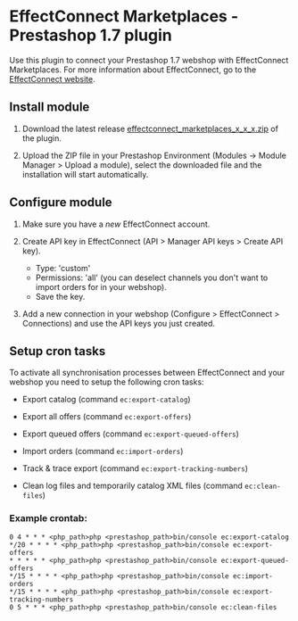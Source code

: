 # EffectConnect Marketplaces - Prestashop 1.7 plugin

Use this plugin to connect your Prestashop 1.7 webshop with EffectConnect Marketplaces. For more information about EffectConnect, go to the [EffectConnect website](https://www.effectconnect.com "EffectConnect Website").

## Install module

1. Download the latest release [effectconnect_marketplaces_x_x_x.zip](https://github.com/EffectConnect/MarketplacesPluginPrestashop/releases/ "Plugin ZIP") of the plugin.

2. Upload the ZIP file in your Prestashop Environment (Modules -> Module Manager > Upload a module), select the downloaded file and the installation will start automatically.

## Configure module

1. Make sure you have a *new* EffectConnect account.

2. Create API key in EffectConnect (API > Manager API keys > Create API key).
   - Type: 'custom'
   - Permissions: 'all' (you can deselect channels you don't want to import orders for in your webshop).
   - Save the key.
   
3. Add a new connection in your webshop (Configure > EffectConnect > Connections) and use the API keys you just created.

## Setup cron tasks

To activate all synchronisation processes between EffectConnect and your webshop you need to setup the following cron tasks:

- Export catalog (command ```ec:export-catalog```)
  

- Export all offers (command ```ec:export-offers```)


- Export queued offers (command ```ec:export-queued-offers```)

    
- Import orders (command ```ec:import-orders```)


- Track & trace export (command ```ec:export-tracking-numbers```)

    
- Clean log files and temporarily catalog XML files (command ```ec:clean-files```)

### Example crontab:
 
```
0 4 * * * <php_path>php <prestashop_path>bin/console ec:export-catalog
*/20 * * * * <php_path>php <prestashop_path>bin/console ec:export-offers
* * * * * <php_path>php <prestashop_path>bin/console ec:export-queued-offers
*/15 * * * * <php_path>php <prestashop_path>bin/console ec:import-orders
*/15 * * * * <php_path>php <prestashop_path>bin/console ec:export-tracking-numbers
0 5 * * * <php_path>php <prestashop_path>bin/console ec:clean-files
```
